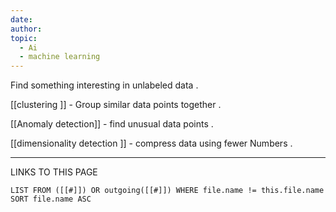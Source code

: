 ```yaml
---
date: 
author: 
topic:
  - Ai
  - machine learning
---
```

Find something interesting in unlabeled data  . 

[[clustering ]] - Group similar data points together . 

[[Anomaly detection]] - find unusual data points . 

[[dimensionality detection ]] - compress data using fewer Numbers .

----
LINKS TO THIS PAGE 
```dataview
LIST FROM ([[#]]) OR outgoing([[#]]) WHERE file.name != this.file.name SORT file.name ASC 
```

